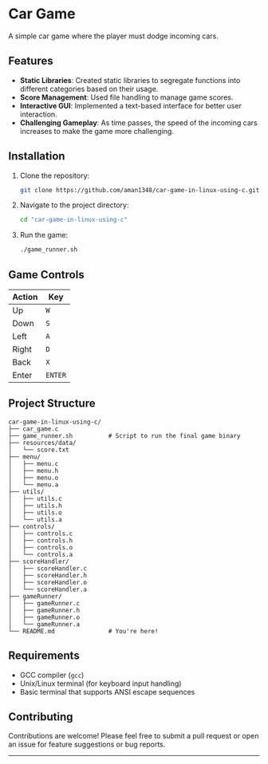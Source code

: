 # Car Game  
A simple car game where the player must dodge incoming cars.

## Features

- **Static Libraries**: Created static libraries to segregate functions into different categories based on their usage.
- **Score Management**: Used file handling to manage game scores.
- **Interactive GUI**: Implemented a text-based interface for better user interaction.
- **Challenging Gameplay**: As time passes, the speed of the incoming cars increases to make the game more challenging.

## Installation

1. Clone the repository:

   ```bash
   git clone https://github.com/aman1348/car-game-in-linux-using-c.git
   ```

2. Navigate to the project directory:

   ```bash
   cd "car-game-in-linux-using-c"
   ```

3. Run the game:

   ```bash
   ./game_runner.sh
   ```


## Game Controls

| Action | Key     |
|--------|---------|
| Up     | `W`     |
| Down   | `S`     |
| Left   | `A`     |
| Right  | `D`     |
| Back   | `X`     |
| Enter  | `ENTER` |

## Project Structure

```
car-game-in-linux-using-c/
├── car_game.c                
├── game_runner.sh          # Script to run the final game binary
├── resources/data/
│   └── score.txt
├── menu/
│   ├── menu.c
│   ├── menu.h
│   ├── menu.o
│   └── menu.a
├── utils/
│   ├── utils.c
│   ├── utils.h
│   ├── utils.o
│   └── utils.a
├── controls/
│   ├── controls.c
│   ├── controls.h
│   ├── controls.o
│   └── controls.a
├── scoreHandler/
│   ├── scoreHandler.c
│   ├── scoreHandler.h
│   ├── scoreHandler.o
│   └── scoreHandler.a
├── gameRunner/
│   ├── gameRunner.c
│   ├── gameRunner.h
│   ├── gameRunner.o
│   └── gameRunner.a
└── README.md               # You're here!
```

## Requirements

- GCC compiler (`gcc`)
- Unix/Linux terminal (for keyboard input handling)
- Basic terminal that supports ANSI escape sequences

## Contributing

Contributions are welcome! Please feel free to submit a pull request or open an issue for feature suggestions or bug reports.

---
